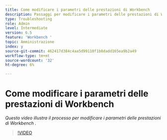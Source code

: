 ```yaml
---
title: Come modificare i parametri delle prestazioni di Workbench
description: Passaggi per modificare i parametri delle prestazioni di Workbench
type: Troubleshooting
role: Admin
level: Intermediate
version: 6.5
feature: 'Workbench '
topic: Amministrazione
index: y
source-git-commit: 462417d384c4aa5d99110f1b8dadd165ea9b2a49
workflow-type: tm+mt
source-wordcount: '32'
ht-degree: 6%

---
```



# Come modificare i parametri delle prestazioni di Workbench

*Questo video illustra il processo per modificare i parametri delle prestazioni di Workbench .*

>[!VIDEO](https://video.tv.adobe.com/v/335511?quality=9&learn=on)

